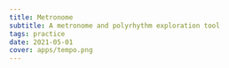 ```yaml
---
title: Metronome
subtitle: A metronome and polyrhythm exploration tool
tags: practice
date: 2021-05-01
cover: apps/tempo.png
---
```


<client-only >
  <metronome-tool />
  <svg-save svg="metronome" />
</client-only >